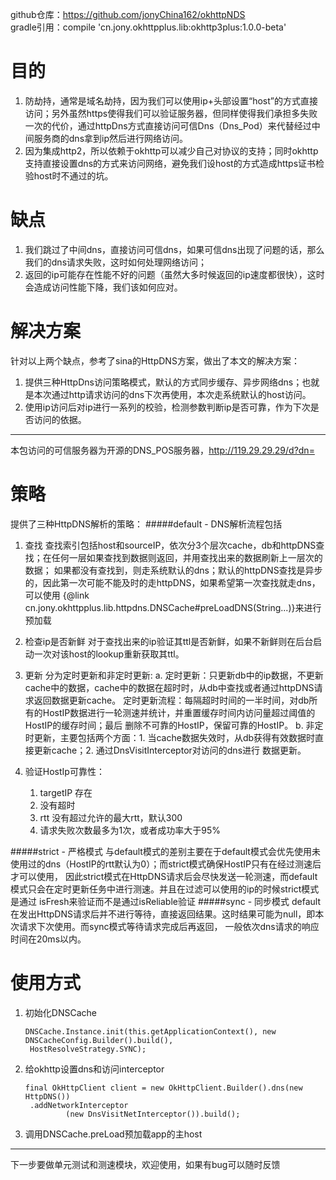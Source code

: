 github仓库：https://github.com/jonyChina162/okhttpNDS  
gradle引用：compile 'cn.jony.okhttpplus.lib:okhttp3plus:1.0.0-beta'  
 
目的
===
1. 防劫持，通常是域名劫持，因为我们可以使用ip+头部设置“host”的方式直接访问；另外虽然https使得我们可以验证服务器，但同样使得我们承担多失败一次的代价，通过httpDns方式直接访问可信Dns（Dns_Pod）来代替经过中间服务商的dns拿到ip然后进行网络访问。
2. 因为集成http2，所以依赖于okhttp可以减少自己对协议的支持；同时okhttp支持直接设置dns的方式来访问网络，避免我们设host的方式造成https证书检验host时不通过的坑。

缺点
===
1. 我们跳过了中间dns，直接访问可信dns，如果可信dns出现了问题的话，那么我们的dns请求失败，这时如何处理网络访问；
2. 返回的ip可能存在性能不好的问题（虽然大多时候返回的ip速度都很快），这时会造成访问性能下降，我们该如何应对。

解决方案
===
针对以上两个缺点，参考了sina的HttpDNS方案，做出了本文的解决方案：
1. 提供三种HttpDns访问策略模式，默认的方式同步缓存、异步网络dns；也就是本次通过http请求访问的dns下次再使用，本次走系统默认的host访问。
2. 使用ip访问后对ip进行一系列的校验，检测参数判断ip是否可靠，作为下次是否访问的依据。


* * *
本包访问的可信服务器为开源的DNS_POS服务器，http://119.29.29.29/d?dn=

策略
===
提供了三种HttpDNS解析的策略：
#####default - DNS解析流程包括
1. 查找
查找索引包括host和sourceIP，依次分3个层次cache，db和httpDNS查找；在任何一层如果查找到数据则返回，并用查找出来的数据刷新上一层次的数据；
如果都没有查找到，则走系统默认的dns；默认的httpDNS查找是异步的，因此第一次可能不能及时的走httpDNS，如果希望第一次查找就走dns，可以使用
{@link cn.jony.okhttpplus.lib.httpdns.DNSCache#preLoadDNS(String...)}来进行预加载

2. 检查ip是否新鲜
对于查找出来的ip验证其ttl是否新鲜，如果不新鲜则在后台启动一次对该host的lookup重新获取其ttl。

3. 更新 
分为定时更新和非定时更新:
a. 定时更新：只更新db中的ip数据，不更新cache中的数据，cache中的数据在超时时，从db中查找或者通过httpDNS请求返回数据更新cache。
定时更新流程：每隔超时时间的一半时间，对db所有的HostIP数据进行一轮测速并统计，并重置缓存时间内访问量超过阈值的HostIP的缓存时间；最后
删除不可靠的HostIP，保留可靠的HostIP。
b. 非定时更新，主要包括两个方面：1. 当cache数据失效时，从db获得有效数据时直接更新cache；2. 通过DnsVisitInterceptor对访问的dns进行
数据更新。

4. 验证HostIp可靠性：
   1. targetIP 存在 
   2. 没有超时 
   3. rtt 没有超过允许的最大rtt，默认300 
   4. 请求失败次数最多为1次，或者成功率大于95%

#####strict - 严格模式
与default模式的差别主要在于default模式会优先使用未使用过的dns（HostIP的rtt默认为0）；而strict模式确保HostIP只有在经过测速后才可以使用，
因此strict模式在HttpDNS请求后会尽快发送一轮测速，而default模式只会在定时更新任务中进行测速。并且在过滤可以使用的ip的时候strict模式是通过
isFresh来验证而不是通过isReliable验证
#####sync - 同步模式
default在发出HttpDNS请求后并不进行等待，直接返回结果。这时结果可能为null，即本次请求下次使用。而sync模式等待请求完成后再返回，
一般依次dns请求的响应时间在20ms以内。

使用方式
===
1. 初始化DNSCache

       DNSCache.Instance.init(this.getApplicationContext(), new DNSCacheConfig.Builder().build(),
        HostResolveStrategy.SYNC);
        
2. 给okhttp设置dns和访问interceptor

       final OkHttpClient client = new OkHttpClient.Builder().dns(new HttpDNS())
        .addNetworkInterceptor
                (new DnsVisitNetInterceptor()).build();
                
3. 调用DNSCache.preLoad预加载app的主host               
                
                
***                
下一步要做单元测试和测速模块，欢迎使用，如果有bug可以随时反馈